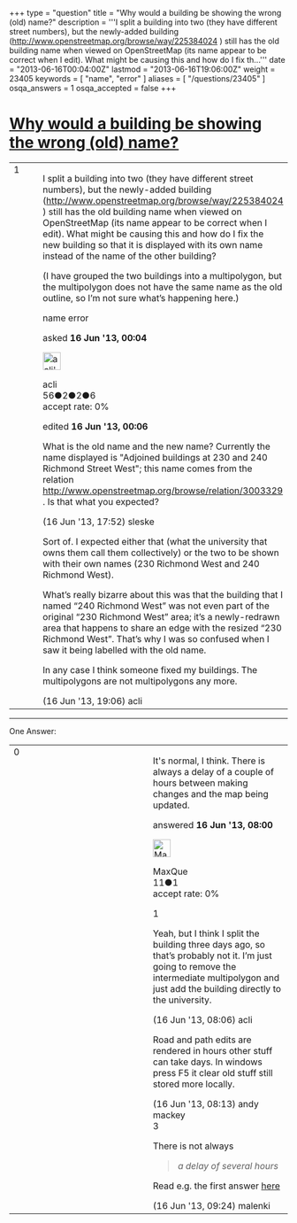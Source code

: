 +++
type = "question"
title = "Why would a building be showing the wrong (old) name?"
description = '''I split a building into two (they have different street numbers), but the newly-added building (http://www.openstreetmap.org/browse/way/225384024 ) still has the old building name when viewed on OpenStreetMap (its name appear to be correct when I edit). What might be causing this and how do I fix th...'''
date = "2013-06-16T00:04:00Z"
lastmod = "2013-06-16T19:06:00Z"
weight = 23405
keywords = [ "name", "error" ]
aliases = [ "/questions/23405" ]
osqa_answers = 1
osqa_accepted = false
+++

<div class="headNormal">

# [Why would a building be showing the wrong (old) name?](/questions/23405/why-would-a-building-be-showing-the-wrong-old-name)

</div>

<div id="main-body">

<div id="askform">

<table id="question-table" style="width:100%;">
<colgroup>
<col style="width: 50%" />
<col style="width: 50%" />
</colgroup>
<tbody>
<tr>
<td style="width: 30px; vertical-align: top"><div class="vote-buttons">
<span id="post-23405-upvote" class="ajax-command post-vote up" rel="nofollow" title="I like this post (click again to cancel)"> </span>
<div id="post-23405-score" class="post-score" title="current number of votes">
1
</div>
<span id="post-23405-downvote" class="ajax-command post-vote down" rel="nofollow" title="I dont like this post (click again to cancel)"> </span> <span id="favorite-mark" class="ajax-command favorite-mark" rel="nofollow" title="mark/unmark this question as favorite (click again to cancel)"> </span>
<div id="favorite-count" class="favorite-count">
&#10;</div>
</div></td>
<td><div id="item-right">
<div class="question-body">
<p>I split a building into two (they have different street numbers), but the newly-added building (<a href="http://www.openstreetmap.org/browse/way/225384024">http://www.openstreetmap.org/browse/way/225384024</a> ) still has the old building name when viewed on OpenStreetMap (its name appear to be correct when I edit). What might be causing this and how do I fix the new building so that it is displayed with its own name instead of the name of the other building?</p>
<p>(I have grouped the two buildings into a multipolygon, but the multipolygon does not have the same name as the old outline, so I’m not sure what’s happening here.)</p>
</div>
<div id="question-tags" class="tags-container tags">
<span class="post-tag tag-link-name" rel="tag" title="see questions tagged &#39;name&#39;">name</span> <span class="post-tag tag-link-error" rel="tag" title="see questions tagged &#39;error&#39;">error</span>
</div>
<div id="question-controls" class="post-controls">
&#10;</div>
<div class="post-update-info-container">
<div class="post-update-info post-update-info-user">
<p>asked <strong>16 Jun '13, 00:04</strong></p>
<img src="https://secure.gravatar.com/avatar/86602f78db51a6b1f3bfe43f7f8f5b00?s=32&amp;d=identicon&amp;r=g" class="gravatar" width="32" height="32" alt="acli&#39;s gravatar image" />
<p><span>acli</span><br />
<span class="score" title="56 reputation points">56</span><span title="2 badges"><span class="badge1">●</span><span class="badgecount">2</span></span><span title="2 badges"><span class="silver">●</span><span class="badgecount">2</span></span><span title="6 badges"><span class="bronze">●</span><span class="badgecount">6</span></span><br />
<span class="accept_rate" title="Rate of the user&#39;s accepted answers">accept rate:</span> <span title="acli has no accepted answers">0%</span></p>
</div>
<div class="post-update-info post-update-info-edited">
<p><span> edited <strong>16 Jun '13, 00:06</strong> </span></p>
</div>
</div>
<div id="comments-container-23405" class="comments-container">
<span id="23418"></span>
<div id="comment-23418" class="comment">
<div id="post-23418-score" class="comment-score">
&#10;</div>
<div class="comment-text">
<p>What is the old name and the new name? Currently the name displayed is "Adjoined buildings at 230 and 240 Richmond Street West"; this name comes from the relation <a href="http://www.openstreetmap.org/browse/relation/3003329">http://www.openstreetmap.org/browse/relation/3003329</a> . Is that what you expected?</p>
</div>
<div id="comment-23418-info" class="comment-info">
<span class="comment-age">(16 Jun '13, 17:52)</span> <span class="comment-user userinfo">sleske</span>
</div>
</div>
<span id="23421"></span>
<div id="comment-23421" class="comment">
<div id="post-23421-score" class="comment-score">
&#10;</div>
<div class="comment-text">
<p>Sort of. I expected either that (what the university that owns them call them collectively) or the two to be shown with their own names (230 Richmond West and 240 Richmond West).</p>
<p>What’s really bizarre about this was that the building that I named “240 Richmond West” was not even part of the original “230 Richmond West” area; it’s a newly-redrawn area that happens to share an edge with the resized “230 Richmond West”. That’s why I was so confused when I saw it being labelled with the old name.</p>
<p>In any case I think someone fixed my buildings. The multipolygons are not multipolygons any more.</p>
</div>
<div id="comment-23421-info" class="comment-info">
<span class="comment-age">(16 Jun '13, 19:06)</span> <span class="comment-user userinfo">acli</span>
</div>
</div>
</div>
<div id="comment-tools-23405" class="comment-tools">
&#10;</div>
<div class="clear">
&#10;</div>
<div id="comment-23405-form-container" class="comment-form-container">
&#10;</div>
<div class="clear">
&#10;</div>
</div></td>
</tr>
</tbody>
</table>

------------------------------------------------------------------------

<div class="tabBar">

<span id="sort-top"></span>

<div class="headQuestions">

One Answer:

</div>

</div>

<span id="23411"></span>

<div id="answer-container-23411" class="answer">

<table style="width:100%;">
<colgroup>
<col style="width: 50%" />
<col style="width: 50%" />
</colgroup>
<tbody>
<tr>
<td style="width: 30px; vertical-align: top"><div class="vote-buttons">
<span id="post-23411-upvote" class="ajax-command post-vote up" rel="nofollow" title="I like this post (click again to cancel)"> </span>
<div id="post-23411-score" class="post-score" title="current number of votes">
0
</div>
<span id="post-23411-downvote" class="ajax-command post-vote down" rel="nofollow" title="I dont like this post (click again to cancel)"> </span>
</div></td>
<td><div class="item-right">
<div class="answer-body">
<p>It's normal, I think. There is always a delay of a couple of hours between making changes and the map being updated.</p>
</div>
<div class="answer-controls post-controls">
&#10;</div>
<div class="post-update-info-container">
<div class="post-update-info post-update-info-user">
<p>answered <strong>16 Jun '13, 08:00</strong></p>
<img src="https://secure.gravatar.com/avatar/9d65938707d653a5292b232fb0d13736?s=32&amp;d=identicon&amp;r=g" class="gravatar" width="32" height="32" alt="MaxQue&#39;s gravatar image" />
<p><span>MaxQue</span><br />
<span class="score" title="11 reputation points">11</span><span title="1 badges"><span class="bronze">●</span><span class="badgecount">1</span></span><br />
<span class="accept_rate" title="Rate of the user&#39;s accepted answers">accept rate:</span> <span title="MaxQue has no accepted answers">0%</span></p>
</div>
</div>
<div id="comments-container-23411" class="comments-container">
<span id="23412"></span>
<div id="comment-23412" class="comment">
<div id="post-23412-score" class="comment-score">
1
</div>
<div class="comment-text">
<p>Yeah, but I think I split the building three days ago, so that’s probably not it. I’m just going to remove the intermediate multipolygon and just add the building directly to the university.</p>
</div>
<div id="comment-23412-info" class="comment-info">
<span class="comment-age">(16 Jun '13, 08:06)</span> <span class="comment-user userinfo">acli</span>
</div>
</div>
<span id="23414"></span>
<div id="comment-23414" class="comment">
<div id="post-23414-score" class="comment-score">
&#10;</div>
<div class="comment-text">
<p>Road and path edits are rendered in hours other stuff can take days. In windows press F5 it clear old stuff still stored more locally.</p>
</div>
<div id="comment-23414-info" class="comment-info">
<span class="comment-age">(16 Jun '13, 08:13)</span> <span class="comment-user userinfo">andy mackey</span>
</div>
</div>
<span id="23415"></span>
<div id="comment-23415" class="comment">
<div id="post-23415-score" class="comment-score">
3
</div>
<div class="comment-text">
<p>There is not always<br />
</p>
<blockquote>
<p><em>a delay of several hours</em><br />
</p>
</blockquote>
<p>Read e.g. the first answer <a href="https://help.openstreetmap.org/questions/178/how-often-does-the-main-mapnik-map-get-updated">here</a></p>
</div>
<div id="comment-23415-info" class="comment-info">
<span class="comment-age">(16 Jun '13, 09:24)</span> <span class="comment-user userinfo">malenki</span>
</div>
</div>
</div>
<div id="comment-tools-23411" class="comment-tools">
&#10;</div>
<div class="clear">
&#10;</div>
<div id="comment-23411-form-container" class="comment-form-container">
&#10;</div>
<div class="clear">
&#10;</div>
</div></td>
</tr>
</tbody>
</table>

</div>

<div class="paginator-container-left">

</div>

</div>

</div>

